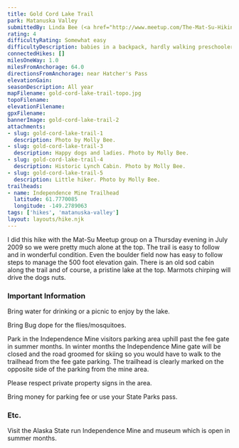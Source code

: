 ```yaml
---
title: Gold Cord Lake Trail
park: Matanuska Valley
submittedBy: Linda Bee (<a href="http://www.meetup.com/The-Mat-Su-Hiking-Meetup-Group/">The Mat-Su Hiking Meetup Group</a>)
rating: 4
difficultyRating: Somewhat easy
difficultyDescription: babies in a backpack, hardly walking preschoolers to the hardy over 60 years of age group, but no strollers. There is a 500 foot elevation gain.
connectedHikes: []
milesOneWay: 1.0
milesFromAnchorage: 64.0
directionsFromAnchorage: near Hatcher's Pass
elevationGain: 
seasonDescription: All year
mapFilename: gold-cord-lake-trail-topo.jpg
topoFilename: 
elevationFilename: 
gpxFilename: 
bannerImage: gold-cord-lake-trail-2
attachments:
- slug: gold-cord-lake-trail-1
  description: Photo by Molly Bee.
- slug: gold-cord-lake-trail-3
  description: Happy dogs and ladies. Photo by Molly Bee.
- slug: gold-cord-lake-trail-4
  description: Historic Lynch Cabin. Photo by Molly Bee.
- slug: gold-cord-lake-trail-5
  description: Little hiker. Photo by Molly Bee.
trailheads:
- name: Independence Mine Trailhead
  latitude: 61.7770085
  longitude: -149.2789063
tags: ['hikes', 'matanuska-valley']
layout: layouts/hike.njk
---
```

I did this hike with the Mat-Su Meetup group on a Thursday evening in July 2009 so we were pretty much alone at the top. The trail is easy to follow and in wonderful condition. Even the boulder field now has easy to follow steps to manage the 500 foot elevation gain. There is an old sod cabin along the trail and of course, a pristine lake at the top. Marmots chirping will drive the dogs nuts.

### Important Information

Bring water for drinking or a picnic to enjoy by the lake. 

Bring Bug dope for the flies/mosquitoes. 

Park in the Independence Mine visitors parking area uphill past the fee gate in summer months. In winter months the Independence Mine gate will be closed and the road groomed for skiing so you would have to walk to the trailhead from the fee gate parking. The trailhead is clearly marked on the opposite side of the parking from the mine area. 

Please respect private property signs in the area. 

Bring money for parking fee or use your State Parks pass.

### Etc.

Visit the Alaska State run Independence Mine and museum which is open in summer months.